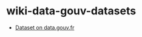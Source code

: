 # wiki-data-gouv-datasets

* [Dataset on data.gouv.fr](https://www.data.gouv.fr/fr/datasets/jeux-de-donnees-de-datagouv-reliees-a-wikidata/)
